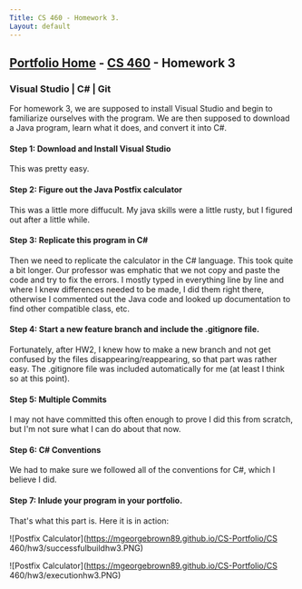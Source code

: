 ```yaml
---
Title: CS 460 - Homework 3.
Layout: default
---
```

## [Portfolio Home](https://mgeorgebrown89.github.io/CS-Portfolio) - [CS 460](https://mgeorgebrown89.github.io/CS-Portfolio/CS-460) - Homework 3

### Visual Studio | C# | Git

For homework 3, we are supposed to install Visual Studio and begin to familiarize ourselves with the program. We are then supposed to download a Java program, learn what it does, and convert it into C#. 

#### Step 1: Download and Install Visual Studio

This was pretty easy. 

#### Step 2: Figure out the Java Postfix calculator

This was a little more diffucult. My java skills were a little rusty, but I figured out after a little while. 

#### Step 3: Replicate this program in C#

Then we need to replicate the calculator in the C# language. This took quite a bit longer. Our professor was emphatic that we not copy and paste the code and try to fix the errors. I mostly typed in everything line by line and where I knew differences needed to be made, I did them right there, otherwise I commented out the Java code and looked up documentation to find other compatible class, etc. 

#### Step 4: Start a new feature branch and include the .gitignore file.

Fortunately, after HW2, I knew how to make a new branch and not get confused by the files disappearing/reappearing, so that part was rather easy. The .gitignore file was included automatically for me (at least I think so at this point).

#### Step 5: Multiple Commits

I may not have committed this often enough to prove I did this from scratch, but I'm not sure what I can do about that now. 

#### Step 6: C# Conventions

We had to make sure we followed all of the conventions for C#, which I believe I did. 

#### Step 7: Inlude your program in your portfolio.

That's what this part is. Here it is in action:

![Postfix Calculator](https://mgeorgebrown89.github.io/CS-Portfolio/CS 460/hw3/successfulbuildhw3.PNG)

![Postfix Calculator](https://mgeorgebrown89.github.io/CS-Portfolio/CS 460/hw3/executionhw3.PNG)
